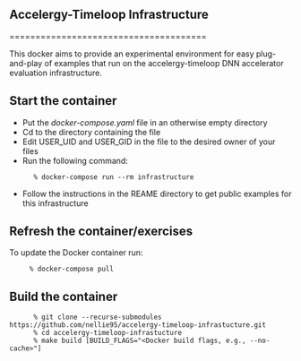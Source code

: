 ## Accelergy-Timeloop Infrastructure
======================================

This docker aims to provide an experimental environment for easy plug-and-play of examples that run on the accelergy-timeloop DNN accelerator evaluation infrastructure. 

Start the container
-----------------

- Put the *docker-compose.yaml* file in an otherwise empty directory
- Cd to the directory containing the file
- Edit USER_UID and USER_GID in the file to the desired owner of your files
- Run the following command:
```
      % docker-compose run --rm infrastructure 
```
- Follow the instructions in the REAME directory to get public examples for this infrastructure


Refresh the container/exercises
----------------------

To update the Docker container run:

```
     % docker-compose pull
````


Build the container
--------------------

```
      % git clone --recurse-submodules https://github.com/nellie95/accelergy-timeloop-infrastucture.git
      % cd accelergy-timeloop-infrastucture
      % make build [BUILD_FLAGS="<Docker build flags, e.g., --no-cache>"]
```
